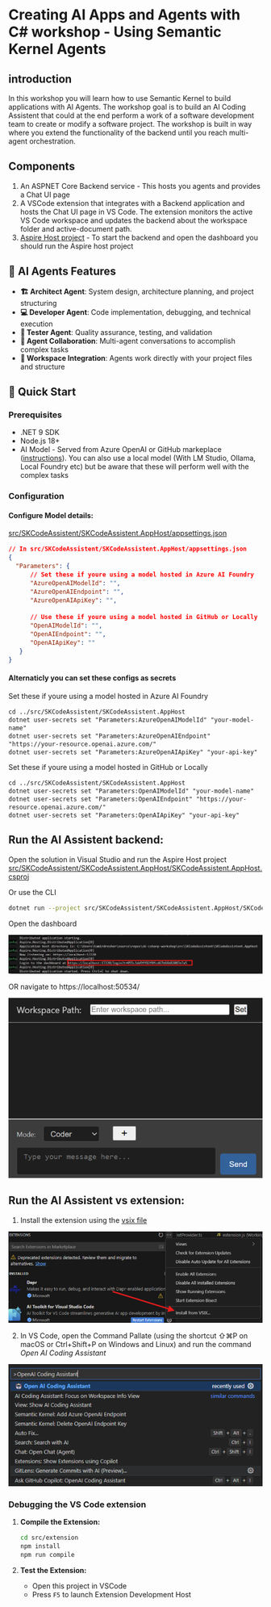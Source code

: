 # Creating AI Apps and Agents with C# workshop - Using Semantic Kernel Agents 

## introduction

In this workshop you will learn how to use Semantic Kernel to build applications with AI Agents.
The workshop goal is to build an AI Coding Assistent that could at the end perform a work of a software development team to create or modify a software project.
The workshop is built in way where you extend the functionality of the backend until you reach multi-agent orchestration.

## Components
1. An ASPNET Core Backend service - This hosts you agents and provides a Chat UI page
2. A VSCode extension that integrates with a Backend application and hosts the Chat UI page in VS Code. The extension monitors the active VS Code workspace and updates the backend about the workspace folder and active-document path.
3. [Aspire Host project](../src/SKCodeAssistent/SKCodeAssistent.AppHost) - To start the backend and open the dashboard you should run the Aspire host project 


## 🤖 AI Agents Features

- **🏗️ Architect Agent**: System design, architecture planning, and project structuring
- **💻 Developer Agent**: Code implementation, debugging, and technical execution
- **🧪 Tester Agent**: Quality assurance, testing, and validation
- **🔄 Agent Collaboration**: Multi-agent conversations to accomplish complex tasks
- **📁 Workspace Integration**: Agents work directly with your project files and structure


## 🚀 Quick Start

### Prerequisites
- .NET 9 SDK
- Node.js 18+
- AI Model - Served from Azure OpenAI or GitHub markeplace ([instructions](Using_GitHub_Models.md)). You can also use a local model (With LM Studio, Ollama, Local Foundry etc) but be aware that these will perform well with the complex tasks



### Configuration
#### **Configure Model details:**
   [src/SKCodeAssistent/SKCodeAssistent.AppHost/appsettings.json](../src/SKCodeAssistent/SKCodeAssistent.AppHost/appsettings.json)
   ```json
   // In src/SKCodeAssistent/SKCodeAssistent.AppHost/appsettings.json
   {
     "Parameters": {
         // Set these if youre using a model hosted in Azure AI Foundry
         "AzureOpenAIModelId": "",
         "AzureOpenAIEndpoint": "",
         "AzureOpenAIApiKey": "",

         // Use these if youre using a model hosted in GitHub or Locally
         "OpenAIModelId": "",
         "OpenAIEndpoint": "",
         "OpenAIApiKey": ""
      }
   }
   ```


#### **Alternaticly you can set these configs as secrets** 

   Set these if youre using a model hosted in Azure AI Foundry
   ```shell
   cd ../src/SKCodeAssistent/SKCodeAssistent.AppHost
   dotnet user-secrets set "Parameters:AzureOpenAIModelId" "your-model-name"
   dotnet user-secrets set "Parameters:AzureOpenAIEndpoint" "https://your-resource.openai.azure.com/"
   dotnet user-secrets set "Parameters:AzureOpenAIApiKey" "your-api-key"
   ```

   Set these if youre using a model hosted in GitHub or Locally
   ```shell
   cd ../src/SKCodeAssistent/SKCodeAssistent.AppHost
   dotnet user-secrets set "Parameters:OpenAIModelId" "your-model-name"
   dotnet user-secrets set "Parameters:OpenAIEndpoint" "https://your-resource.openai.azure.com/"
   dotnet user-secrets set "Parameters:OpenAIApiKey" "your-api-key"
   ```

## **Run the AI Assistent backend:**

   Open the solution in Visual Studio and run the Aspire Host project [src/SKCodeAssistent/SKCodeAssistent.AppHost/SKCodeAssistent.AppHost.csproj](../src/SKCodeAssistent/SKCodeAssistent.AppHost/SKCodeAssistent.AppHost.csproj)

   Or use the CLI

   ```bash
   dotnet run --project src/SKCodeAssistent/SKCodeAssistent.AppHost/SKCodeAssistent.AppHost.csproj
   ```

   Open the dashboard

   ![Aspire dashboard link](img/aspire-dashboard-link.png)

   OR navigate to https://localhost:50534/

   ![AI Chat UI](img/AI-chat-ui.png)

## **Run the AI Assistent vs extension:**

1. Install the extension using the [vsix file](../src/extension/vscode-ai-coding-assistant-0.0.1.vsix)

![install vsix](img/install-vsix-extension.png)

2. In VS Code, open the Command Pallate (using the shortcut ⇧⌘P on macOS or Ctrl+Shift+P on Windows and Linux) and run the command *Open AI Coding Assistant*

![vscode-open-ai-coding-assistant](img/vscode-open-ai-coding-assistant.png)

### Debugging the VS Code extension

1. **Compile the Extension:**
   ```bash
   cd src/extension
   npm install
   npm run compile
   ```

2. **Test the Extension:**
   - Open this project in VSCode
   - Press `F5` to launch Extension Development Host